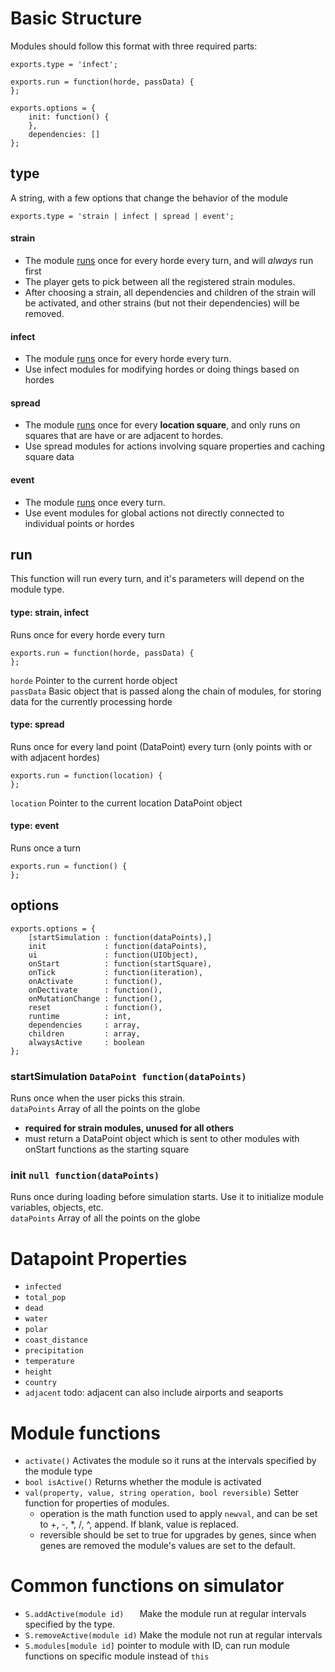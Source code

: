# Basic Structure

Modules should follow this format with three required parts:

	exports.type = 'infect';

	exports.run = function(horde, passData) {
	};

	exports.options = {
		init: function() {
		},
		dependencies: []
	};


## type

A string, with a few options that change the behavior of the module

	exports.type = 'strain | infect | spread | event';

#### strain
* The module [runs](#si_run) once for every horde every turn, and will *always* run first
* The player gets to pick between all the registered strain modules. 
* After choosing a strain, all dependencies and children of the strain will be activated, and other strains (but not their dependencies) will be removed.

#### infect
* The module [runs](#si_run) once for every horde every turn.
* Use infect modules for modifying hordes or doing things based on hordes

#### spread
* The module [runs](#sp_run) once for every **location square**, and only runs on squares that are have or are adjacent to hordes.
* Use spread modules for actions involving square properties and caching square data

#### event
* The module [runs](#ev_run) once every turn.
* Use event modules for global actions not directly connected to individual points or hordes


## run
This function will run every turn, and it's parameters will depend on the module type.
<a name="si_run">
#### type: strain, infect
</a>
Runs once for every horde every turn

	exports.run = function(horde, passData) {
	};

`horde`
Pointer to the current horde object  
`passData`
Basic object that is passed along the chain of modules, for storing data for the currently processing horde
<a name="sp_run">
#### type: spread
</a>
Runs once for every land point (DataPoint) every turn (only points with or with adjacent hordes)

	exports.run = function(location) {
	};

`location`
Pointer to the current location DataPoint object
<a name="ev_run">
#### type: event
</a>
Runs once a turn

	exports.run = function() {
	};


## options

	exports.options = {
		[startSimulation : function(dataPoints),]
		init             : function(dataPoints),
		ui               : function(UIObject),
		onStart          : function(startSquare),
		onTick           : function(iteration),
		onActivate       : function(),
		onDectivate      : function(),
		onMutationChange : function(),
		reset            : function(),
		runtime          : int,
		dependencies     : array,
		children         : array,
		alwaysActive     : boolean
	};

### startSimulation `DataPoint function(dataPoints)`
Runs once when the user picks this strain.  
`dataPoints` Array of all the points on the globe

* **required for strain modules, unused for all others**
* must return a DataPoint object which is sent to other modules with onStart functions as the starting square 

### init `null function(dataPoints)`
Runs once during loading before simulation starts. Use it to initialize module variables, objects, etc.  
`dataPoints` Array of all the points on the globe

# Datapoint Properties
* `infected`
* `total_pop`
* `dead`
* `water`
* `polar`
* `coast_distance`
* `precipitation`
* `temperature`
* `height`
* `country`
* `adjacent`
	todo: adjacent can also include airports and seaports
	
# Module functions
* `activate()` Activates the module so it runs at the intervals specified by the module type
* `bool isActive()` Returns whether the module is activated
* `val(property, value, string operation, bool reversible)` Setter function for properties of modules. 
	* operation is the math function used to apply `newval`, and can be set to +, -, *, /, ^, append. If blank, value is replaced.
	* reversible should be set to true for upgrades by genes, since when genes are removed the module's values are set to the default.

# Common functions on simulator
* `S.addActive(module id)   ` Make the module run at regular intervals specified by the type.
* `S.removeActive(module id)` Make the module not run at regular intervals
* `S.modules[module id]` pointer to module with ID, can run module functions on specific module instead of `this`